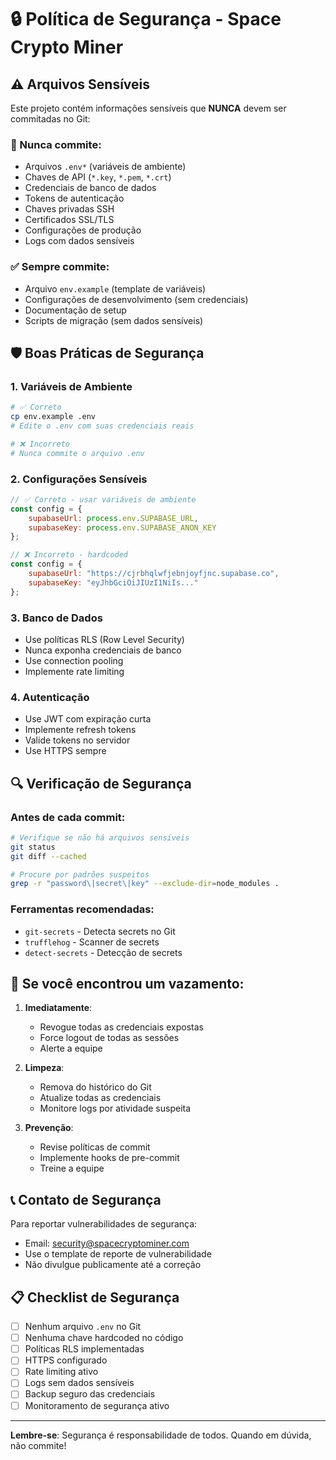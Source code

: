 # 🔒 Política de Segurança - Space Crypto Miner

## ⚠️ Arquivos Sensíveis

Este projeto contém informações sensíveis que **NUNCA** devem ser commitadas no Git:

### 🚫 Nunca commite:
- Arquivos `.env*` (variáveis de ambiente)
- Chaves de API (`*.key`, `*.pem`, `*.crt`)
- Credenciais de banco de dados
- Tokens de autenticação
- Chaves privadas SSH
- Certificados SSL/TLS
- Configurações de produção
- Logs com dados sensíveis

### ✅ Sempre commite:
- Arquivo `env.example` (template de variáveis)
- Configurações de desenvolvimento (sem credenciais)
- Documentação de setup
- Scripts de migração (sem dados sensíveis)

## 🛡️ Boas Práticas de Segurança

### 1. Variáveis de Ambiente
```bash
# ✅ Correto
cp env.example .env
# Edite o .env com suas credenciais reais

# ❌ Incorreto
# Nunca commite o arquivo .env
```

### 2. Configurações Sensíveis
```javascript
// ✅ Correto - usar variáveis de ambiente
const config = {
    supabaseUrl: process.env.SUPABASE_URL,
    supabaseKey: process.env.SUPABASE_ANON_KEY
};

// ❌ Incorreto - hardcoded
const config = {
    supabaseUrl: "https://cjrbhqlwfjebnjoyfjnc.supabase.co",
    supabaseKey: "eyJhbGciOiJIUzI1NiIs..."
};
```

### 3. Banco de Dados
- Use políticas RLS (Row Level Security)
- Nunca exponha credenciais de banco
- Use connection pooling
- Implemente rate limiting

### 4. Autenticação
- Use JWT com expiração curta
- Implemente refresh tokens
- Valide tokens no servidor
- Use HTTPS sempre

## 🔍 Verificação de Segurança

### Antes de cada commit:
```bash
# Verifique se não há arquivos sensíveis
git status
git diff --cached

# Procure por padrões suspeitos
grep -r "password\|secret\|key" --exclude-dir=node_modules .
```

### Ferramentas recomendadas:
- `git-secrets` - Detecta secrets no Git
- `trufflehog` - Scanner de secrets
- `detect-secrets` - Detecção de secrets

## 🚨 Se você encontrou um vazamento:

1. **Imediatamente**:
   - Revogue todas as credenciais expostas
   - Force logout de todas as sessões
   - Alerte a equipe

2. **Limpeza**:
   - Remova do histórico do Git
   - Atualize todas as credenciais
   - Monitore logs por atividade suspeita

3. **Prevenção**:
   - Revise políticas de commit
   - Implemente hooks de pre-commit
   - Treine a equipe

## 📞 Contato de Segurança

Para reportar vulnerabilidades de segurança:
- Email: security@spacecryptominer.com
- Use o template de reporte de vulnerabilidade
- Não divulgue publicamente até a correção

## 📋 Checklist de Segurança

- [ ] Nenhum arquivo `.env` no Git
- [ ] Nenhuma chave hardcoded no código
- [ ] Políticas RLS implementadas
- [ ] HTTPS configurado
- [ ] Rate limiting ativo
- [ ] Logs sem dados sensíveis
- [ ] Backup seguro das credenciais
- [ ] Monitoramento de segurança ativo

---

**Lembre-se**: Segurança é responsabilidade de todos. Quando em dúvida, não commite!
